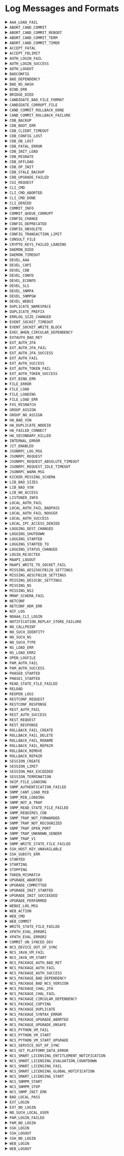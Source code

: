 # Log Messages and Formats

<details>

<summary><code>AAA_LOAD_FAIL</code></summary>

* **Severity**\
  `CRIT`
* **Description**\
  Failed to load the AAA data; it could be that an external db is misbehaving or AAA is mounted/populated badly
* **Format String**\
  `"Failed to load AAA: ~s"`

</details>

<details>

<summary><code>ABORT_CAND_COMMIT</code></summary>

* **Severity**\
  `INFO`
* **Description**\
  Aborting candidate commit, request from user, reverting configuration.
* **Format String**\
  `"Aborting candidate commit, request from user, reverting configuration."`

</details>

<details>

<summary><code>ABORT_CAND_COMMIT_REBOOT</code></summary>

* **Severity**\
  `INFO`
* **Description**\
  ConfD restarted while having an ongoing candidate commit timer, reverting configuration.
* **Format String**\
  `"ConfD restarted while having a ongoing candidate commit timer, reverting configuration."`

</details>

<details>

<summary><code>ABORT_CAND_COMMIT_TERM</code></summary>

* **Severity**\
  `INFO`
* **Description**\
  Candidate commit session terminated, reverting configuration.
* **Format String**\
  `"Candidate commit session terminated, reverting configuration."`

</details>

<details>

<summary><code>ABORT_CAND_COMMIT_TIMER</code></summary>

* **Severity**\
  `INFO`
* **Description**\
  Candidate commit timer expired, reverting configuration.
* **Format String**\
  `"Candidate commit timer expired, reverting configuration."`

</details>

<details>

<summary><code>ACCEPT_FATAL</code></summary>

* **Severity**\
  `CRIT`
* **Description**\
  ConfD encountered an OS-specific error indicating that networking support is unavailable.
* **Format String**\
  `"Fatal error for accept() - ~s"`

</details>

<details>

<summary><code>ACCEPT_FDLIMIT</code></summary>

* **Severity**\
  `CRIT`
* **Description**\
  ConfD failed to accept a connection due to reaching the process or system-wide file descriptor limit.
* **Format String**\
  `"Out of file descriptors for accept() - ~s limit reached"`

</details>

<details>

<summary><code>AUTH_LOGIN_FAIL</code></summary>

* **Severity**\
  `INFO`
* **Description**\
  A user failed to log in to ConfD.
* **Format String**\
  `"login failed via ~s from ~s with ~s: ~s"`

</details>

<details>

<summary><code>AUTH_LOGIN_SUCCESS</code></summary>

* **Severity**\
  `INFO`
* **Description**\
  A user logged into ConfD.
* **Format String**\
  `"logged in to ~s via ~s from ~s with ~s using ~s authentication"`

</details>

<details>

<summary><code>AUTH_LOGOUT</code></summary>

* **Severity**\
  `INFO`
* **Description**\
  A user was logged out from ConfD.
* **Format String**\
  `"logged out <~s> user"`

</details>

<details>

<summary><code>BADCONFIG</code></summary>

* **Severity**\
  `CRIT`
* **Description**\
  confd.conf contained bad data.
* **Format String**\
  `"Bad configuration: ~s:~s: ~s"`

</details>

<details>

<summary><code>BAD_DEPENDENCY</code></summary>

* **Severity**\
  `ERR`
* **Description**\
  A dependency was not found
* **Format String**\
  `"The dependency node '~s' for node '~s' in module '~s' does not exist"`

</details>

<details>

<summary><code>BAD_NS_HASH</code></summary>

* **Severity**\
  `CRIT`
* **Description**\
  Two namespaces have the same hash value. The namespace hashvalue MUST be unique. You can pass the flag --nshash to confdc when linking the .xso files to force another value for the namespace hash.
* **Format String**\
  `"~s"`

</details>

<details>

<summary><code>BIND_ERR</code></summary>

* **Severity**\
  `CRIT`
* **Description**\
  ConfD failed to bind to one of the internally used listen sockets.
* **Format String**\
  `"~s"`

</details>

<details>

<summary><code>BRIDGE_DIED</code></summary>

* **Severity**\
  `ERR`
* **Description**\
  ConfD is configured to start the confd\_aaa\_bridge and the C program died.
* **Format String**\
  `"confd_aaa_bridge died - ~s"`

</details>

<details>

<summary><code>CANDIDATE_BAD_FILE_FORMAT</code></summary>

* **Severity**\
  `WARNING`
* **Description**\
  The candidate database file has a bad format. The candidate database is reset to the empty database.
* **Format String**\
  `"Bad format found in candidate db file ~s; resetting candidate"`

</details>

<details>

<summary><code>CANDIDATE_CORRUPT_FILE</code></summary>

* **Severity**\
  `WARNING`
* **Description**\
  The candidate database file is corrupt and cannot be read. The candidate database is reset to the empty database.
* **Format String**\
  `"Corrupt candidate db file ~s; resetting candidate"`

</details>

<details>

<summary><code>CAND_COMMIT_ROLLBACK_DONE</code></summary>

* **Severity**\
  `INFO`
* **Description**\
  Candidate commit rollback done
* **Format String**\
  `"Candidate commit rollback done"`

</details>

<details>

<summary><code>CAND_COMMIT_ROLLBACK_FAILURE</code></summary>

* **Severity**\
  `ERR`
* **Description**\
  Failed to rollback candidate commit
* **Format String**\
  `"Failed to rollback candidate commit due to: ~s"`

</details>

<details>

<summary><code>CDB_BACKUP</code></summary>

* **Severity**\
  `INFO`
* **Description**\
  CDB data backed up after migration to a new storage backend.
* **Format String**\
  `"CDB: ~s backed up to ~s"`

</details>

<details>

<summary><code>CDB_BOOT_ERR</code></summary>

* **Severity**\
  `CRIT`
* **Description**\
  CDB failed to start. Some grave error in the cdb data files prevented CDB from starting - a recovery from backup is necessary.
* **Format String**\
  `"CDB boot error: ~s"`

</details>

<details>

<summary><code>CDB_CLIENT_TIMEOUT</code></summary>

* **Severity**\
  `ERR`
* **Description**\
  A CDB client failed to answer within the timeout period. The client will be disconnected.
* **Format String**\
  `"CDB client (~s) timed out, waiting for ~s"`

</details>

<details>

<summary><code>CDB_CONFIG_LOST</code></summary>

* **Severity**\
  `INFO`
* **Description**\
  CDB found it's data files but no schema file. CDB recovers by starting from an empty database.
* **Format String**\
  `"CDB: lost config, deleting DB"`

</details>

<details>

<summary><code>CDB_DB_LOST</code></summary>

* **Severity**\
  `INFO`
* **Description**\
  CDB found it's data schema file but not it's data file. CDB recovers by starting from an empty database.
* **Format String**\
  `"CDB: lost DB, deleting old config"`

</details>

<details>

<summary><code>CDB_FATAL_ERROR</code></summary>

* **Severity**\
  `CRIT`
* **Description**\
  CDB encounterad an unrecoverable error
* **Format String**\
  `"fatal error in CDB: ~s"`

</details>

<details>

<summary><code>CDB_INIT_LOAD</code></summary>

* **Severity**\
  `INFO`
* **Description**\
  CDB is processing an initialization file.
* **Format String**\
  `"CDB load: processing file: ~s"`

</details>

<details>

<summary><code>CDB_MIGRATE</code></summary>

* **Severity**\
  `INFO`
* **Description**\
  CDB data migration to a new storage backend.
* **Format String**\
  `"CDB: migrate ~s to ~s"`

</details>

<details>

<summary><code>CDB_OFFLOAD</code></summary>

* **Severity**\
  `DEBUG`
* **Description**\
  CDB data offload started.
* **Format String**\
  `"CDB: offload ~s from memory"`

</details>

<details>

<summary><code>CDB_OP_INIT</code></summary>

* **Severity**\
  `ERR`
* **Description**\
  The operational DB was deleted and re-initialized (because of upgrade or corrupt file)
* **Format String**\
  `"CDB: Operational DB re-initialized"`

</details>

<details>

<summary><code>CDB_STALE_BACKUP</code></summary>

* **Severity**\
  `INFO`
* **Description**\
  CDB backup data left on disk after migration that can be removed to free up disk space.
* **Format String**\
  `"CDB: ~s backup file(s) occupying ~sMiB, remove to free up disk space: ~s"`

</details>

<details>

<summary><code>CDB_UPGRADE_FAILED</code></summary>

* **Severity**\
  `ERR`
* **Description**\
  Automatic CDB upgrade failed. This means that the data model has been changed in a non-supported way.
* **Format String**\
  `"CDB: Upgrade failed: ~s"`

</details>

<details>

<summary><code>CGI_REQUEST</code></summary>

* **Severity**\
  `INFO`
* **Description**\
  CGI script requested.
* **Format String**\
  `"CGI: '~s' script with method ~s"`

</details>

<details>

<summary><code>CLI_CMD</code></summary>

* **Severity**\
  `INFO`
* **Description**\
  User executed a CLI command.
* **Format String**\
  `"CLI '~s'"`

</details>

<details>

<summary><code>CLI_CMD_ABORTED</code></summary>

* **Severity**\
  `INFO`
* **Description**\
  CLI command aborted.
* **Format String**\
  `"CLI aborted"`

</details>

<details>

<summary><code>CLI_CMD_DONE</code></summary>

* **Severity**\
  `INFO`
* **Description**\
  CLI command finished successfully.
* **Format String**\
  `"CLI done"`

</details>

<details>

<summary><code>CLI_DENIED</code></summary>

* **Severity**\
  `INFO`
* **Description**\
  User was denied to execute a CLI command due to permissions.
* **Format String**\
  `"CLI denied '~s'"`

</details>

<details>

<summary><code>COMMIT_INFO</code></summary>

* **Severity**\
  `INFO`
* **Description**\
  Information about configuration changes committed to the running data store.
* **Format String**\
  `"commit ~s"`

</details>

<details>

<summary><code>COMMIT_QUEUE_CORRUPT</code></summary>

* **Severity**\
  `ERR`
* **Description**\
  Failed to load commit queue. ConfD recovers by starting from an empty commit queue.
* **Format String**\
  `"Resetting commit queue due do inconsistent or corrupt data."`

</details>

<details>

<summary><code>CONFIG_CHANGE</code></summary>

* **Severity**\
  `INFO`
* **Description**\
  A change to ConfD configuration has taken place, e.g., by a reload of the configuration file
* **Format String**\
  `"ConfD configuration change: ~s"`

</details>

<details>

<summary><code>CONFIG_DEPRECATED</code></summary>

* **Severity**\
  `WARNING`
* **Description**\
  confd.conf contains a deprecated value
* **Format String**\
  `"Config value is deprecated: ~s"`

</details>

<details>

<summary><code>CONFIG_OBSOLETE</code></summary>

* **Severity**\
  `WARNING`
* **Description**\
  confd.conf contains an obsolete value
* **Format String**\
  `"Config value is obsolete: ~s"`

</details>

<details>

<summary><code>CONFIG_TRANSACTION_LIMIT</code></summary>

* **Severity**\
  `INFO`
* **Description**\
  Configuration transaction limit reached, rejected new transaction request.
* **Format String**\
  `"Configuration transaction limit of type '~s' reached, rejected new transaction request"`

</details>

<details>

<summary><code>CONSULT_FILE</code></summary>

* **Severity**\
  `INFO`
* **Description**\
  ConfD is reading its configuration file.
* **Format String**\
  `"Consulting daemon configuration file ~s"`

</details>

<details>

<summary><code>CRYPTO_KEYS_FAILED_LOADING</code></summary>

* **Severity**\
  `INFO`
* **Description**\
  Crypto keys failed to load because the old active generation is missing in the new configuration.
* **Format String**\
  `"Cannot reload crypto keys since the old active generation is missing in the new list of keys."`

</details>

<details>

<summary><code>DAEMON_DIED</code></summary>

* **Severity**\
  `CRIT`
* **Description**\
  An external database daemon closed its control socket.
* **Format String**\
  `"Daemon ~s died"`

</details>

<details>

<summary><code>DAEMON_TIMEOUT</code></summary>

* **Severity**\
  `CRIT`
* **Description**\
  An external database daemon did not respond to a query.
* **Format String**\
  `"Daemon ~s timed out"`

</details>

<details>

<summary><code>DEVEL_AAA</code></summary>

* **Severity**\
  `INFO`
* **Description**\
  Developer aaa log message
* **Format String**\
  `"~s"`

</details>

<details>

<summary><code>DEVEL_CAPI</code></summary>

* **Severity**\
  `INFO`
* **Description**\
  Developer C api log message
* **Format String**\
  `"~s"`

</details>

<details>

<summary><code>DEVEL_CDB</code></summary>

* **Severity**\
  `INFO`
* **Description**\
  Developer CDB log message
* **Format String**\
  `"~s"`

</details>

<details>

<summary><code>DEVEL_CONFD</code></summary>

* **Severity**\
  `INFO`
* **Description**\
  Developer ConfD log message
* **Format String**\
  `"~s"`

</details>

<details>

<summary><code>DEVEL_ECONFD</code></summary>

* **Severity**\
  `INFO`
* **Description**\
  Developer econfd api log message
* **Format String**\
  `"~s"`

</details>

<details>

<summary><code>DEVEL_SLS</code></summary>

* **Severity**\
  `INFO`
* **Description**\
  Developer smartlicensing api log message
* **Format String**\
  `"~s"`

</details>

<details>

<summary><code>DEVEL_SNMPA</code></summary>

* **Severity**\
  `INFO`
* **Description**\
  Developer snmp agent log message
* **Format String**\
  `"~s"`

</details>

<details>

<summary><code>DEVEL_SNMPGW</code></summary>

* **Severity**\
  `INFO`
* **Description**\
  Developer snmp GW log message
* **Format String**\
  `"~s"`

</details>

<details>

<summary><code>DEVEL_WEBUI</code></summary>

* **Severity**\
  `INFO`
* **Description**\
  Developer webui log message
* **Format String**\
  `"~s"`

</details>

<details>

<summary><code>DUPLICATE_NAMESPACE</code></summary>

* **Severity**\
  `CRIT`
* **Description**\
  Duplicate namespace found.
* **Format String**\
  `"The namespace ~s is defined in both module ~s and ~s."`

</details>

<details>

<summary><code>DUPLICATE_PREFIX</code></summary>

* **Severity**\
  `CRIT`
* **Description**\
  Duplicate prefix found.
* **Format String**\
  `"The prefix ~s is defined in both ~s and ~s."`

</details>

<details>

<summary><code>ERRLOG_SIZE_CHANGED</code></summary>

* **Severity**\
  `INFO`
* **Description**\
  Notify change of log size for error log
* **Format String**\
  `"Changing size of error log (~s) to ~s (was ~s)"`

</details>

<details>

<summary><code>EVENT_SOCKET_TIMEOUT</code></summary>

* **Severity**\
  `CRIT`
* **Description**\
  An event notification subscriber did not reply within the configured timeout period
* **Format String**\
  `"Event notification subscriber with bitmask ~s timed out, waiting for ~s"`

</details>

<details>

<summary><code>EVENT_SOCKET_WRITE_BLOCK</code></summary>

* **Severity**\
  `CRIT`
* **Description**\
  Write on an event socket blocked for too long time
* **Format String**\
  `"~s"`

</details>

<details>

<summary><code>EXEC_WHEN_CIRCULAR_DEPENDENCY</code></summary>

* **Severity**\
  `WARNING`
* **Description**\
  An error occurred while evaluating a when-expression.
* **Format String**\
  `"When-expression evaluation error: circular dependency in ~s"`

</details>

<details>

<summary><code>EXTAUTH_BAD_RET</code></summary>

* **Severity**\
  `ERR`
* **Description**\
  Authentication is external and the external program returned badly formatted data.
* **Format String**\
  `"External auth program (user=~s) ret bad output: ~s"`

</details>

<details>

<summary><code>EXT_AUTH_2FA</code></summary>

* **Severity**\
  `INFO`
* **Description**\
  External challenge sent to a user.
* **Format String**\
  `"external challenge sent to ~s from ~s with ~s"`

</details>

<details>

<summary><code>EXT_AUTH_2FA_FAIL</code></summary>

* **Severity**\
  `INFO`
* **Description**\
  External challenge authentication failed for a user.
* **Format String**\
  `"external challenge authentication failed via ~s from ~s with ~s: ~s"`

</details>

<details>

<summary><code>EXT_AUTH_2FA_SUCCESS</code></summary>

* **Severity**\
  `INFO`
* **Description**\
  An external challenge authenticated user logged in.
* **Format String**\
  `"external challenge authentication succeeded via ~s from ~s with ~s, member of groups: ~s~s"`

</details>

<details>

<summary><code>EXT_AUTH_FAIL</code></summary>

* **Severity**\
  `INFO`
* **Description**\
  External authentication failed for a user.
* **Format String**\
  `"external authentication failed via ~s from ~s with ~s: ~s"`

</details>

<details>

<summary><code>EXT_AUTH_SUCCESS</code></summary>

* **Severity**\
  `INFO`
* **Description**\
  An externally authenticated user logged in.
* **Format String**\
  `"external authentication succeeded via ~s from ~s with ~s, member of groups: ~s~s"`

</details>

<details>

<summary><code>EXT_AUTH_TOKEN_FAIL</code></summary>

* **Severity**\
  `INFO`
* **Description**\
  External token authentication failed for a user.
* **Format String**\
  `"external token authentication failed via ~s from ~s with ~s: ~s"`

</details>

<details>

<summary><code>EXT_AUTH_TOKEN_SUCCESS</code></summary>

* **Severity**\
  `INFO`
* **Description**\
  An externally token authenticated user logged in.
* **Format String**\
  `"external token authentication succeeded via ~s from ~s with ~s, member of groups: ~s~s"`

</details>

<details>

<summary><code>EXT_BIND_ERR</code></summary>

* **Severity**\
  `CRIT`
* **Description**\
  ConfD failed to bind to one of the externally visible listen sockets.
* **Format String**\
  `"~s"`

</details>

<details>

<summary><code>FILE_ERROR</code></summary>

* **Severity**\
  `CRIT`
* **Description**\
  File error
* **Format String**\
  `"~s: ~s"`

</details>

<details>

<summary><code>FILE_LOAD</code></summary>

* **Severity**\
  `DEBUG`
* **Description**\
  System loaded a file.
* **Format String**\
  `"Loaded file ~s"`

</details>

<details>

<summary><code>FILE_LOADING</code></summary>

* **Severity**\
  `DEBUG`
* **Description**\
  System starts to load a file.
* **Format String**\
  `"Loading file ~s"`

</details>

<details>

<summary><code>FILE_LOAD_ERR</code></summary>

* **Severity**\
  `CRIT`
* **Description**\
  System tried to load a file in its load path and failed.
* **Format String**\
  `"Failed to load file ~s: ~s"`

</details>

<details>

<summary><code>FXS_MISMATCH</code></summary>

* **Severity**\
  `ERR`
* **Description**\
  A secondary connected to a primary where the fxs files are different
* **Format String**\
  `"Fxs mismatch, secondary is not allowed"`

</details>

<details>

<summary><code>GROUP_ASSIGN</code></summary>

* **Severity**\
  `INFO`
* **Description**\
  A user was assigned to a set of groups.
* **Format String**\
  `"assigned to groups: ~s"`

</details>

<details>

<summary><code>GROUP_NO_ASSIGN</code></summary>

* **Severity**\
  `INFO`
* **Description**\
  A user was logged in but wasn't assigned to any groups at all.
* **Format String**\
  `"Not assigned to any groups - all access is denied"`

</details>

<details>

<summary><code>HA_BAD_VSN</code></summary>

* **Severity**\
  `ERR`
* **Description**\
  A secondary connected to a primary with an incompatible HA protocol version
* **Format String**\
  `"Incompatible HA version (~s, expected ~s), secondary is not allowed"`

</details>

<details>

<summary><code>HA_DUPLICATE_NODEID</code></summary>

* **Severity**\
  `ERR`
* **Description**\
  A secondary arrived with a node id which already exists
* **Format String**\
  `"Nodeid ~s already exists"`

</details>

<details>

<summary><code>HA_FAILED_CONNECT</code></summary>

* **Severity**\
  `ERR`
* **Description**\
  An attempted library become secondary call failed because the secondary couldn't connect to the primary
* **Format String**\
  `"Failed to connect to primary: ~s"`

</details>

<details>

<summary><code>HA_SECONDARY_KILLED</code></summary>

* **Severity**\
  `ERR`
* **Description**\
  A secondary node didn't produce its ticks
* **Format String**\
  `"Secondary ~s killed due to no ticks"`

</details>

<details>

<summary><code>INTERNAL_ERROR</code></summary>

* **Severity**\
  `CRIT`
* **Description**\
  A ConfD internal error - should be reported to support@tail-f.com.
* **Format String**\
  `"Internal error: ~s"`

</details>

<details>

<summary><code>JIT_ENABLED</code></summary>

* **Severity**\
  `INFO`
* **Description**\
  Show if JIT is enabled.
* **Format String**\
  `"JIT ~s"`

</details>

<details>

<summary><code>JSONRPC_LOG_MSG</code></summary>

* **Severity**\
  `INFO`
* **Description**\
  JSON-RPC traffic log message
* **Format String**\
  `"JSON-RPC traffic log: ~s"`

</details>

<details>

<summary><code>JSONRPC_REQUEST</code></summary>

* **Severity**\
  `INFO`
* **Description**\
  JSON-RPC method requested.
* **Format String**\
  `"JSON-RPC: '~s' with JSON params ~s"`

</details>

<details>

<summary><code>JSONRPC_REQUEST_ABSOLUTE_TIMEOUT</code></summary>

* **Severity**\
  `INFO`
* **Description**\
  JSON-RPC absolute timeout.
* **Format String**\
  `"Stopping session due to absolute timeout: ~s"`

</details>

<details>

<summary><code>JSONRPC_REQUEST_IDLE_TIMEOUT</code></summary>

* **Severity**\
  `INFO`
* **Description**\
  JSON-RPC idle timeout.
* **Format String**\
  `"Stopping session due to idle timeout: ~s"`

</details>

<details>

<summary><code>JSONRPC_WARN_MSG</code></summary>

* **Severity**\
  `WARNING`
* **Description**\
  JSON-RPC warning message
* **Format String**\
  `"JSON-RPC warning: ~s"`

</details>

<details>

<summary><code>KICKER_MISSING_SCHEMA</code></summary>

* **Severity**\
  `INFO`
* **Description**\
  Failed to load kicker schema
* **Format String**\
  `"Failed to load kicker schema"`

</details>

<details>

<summary><code>LIB_BAD_SIZES</code></summary>

* **Severity**\
  `ERR`
* **Description**\
  An application connecting to ConfD used a library version that can't handle the depth and number of keys used by the data model.
* **Format String**\
  `"Got connect from library with insufficient keypath depth/keys support (~s/~s, needs ~s/~s)"`

</details>

<details>

<summary><code>LIB_BAD_VSN</code></summary>

* **Severity**\
  `ERR`
* **Description**\
  An application connecting to ConfD used a library version that doesn't match the ConfD version (e.g. old version of the client library).
* **Format String**\
  `"Got library connect from wrong version (~s, expected ~s)"`

</details>

<details>

<summary><code>LIB_NO_ACCESS</code></summary>

* **Severity**\
  `ERR`
* **Description**\
  Access check failure occurred when an application connected to ConfD.
* **Format String**\
  `"Got library connect with failed access check: ~s"`

</details>

<details>

<summary><code>LISTENER_INFO</code></summary>

* **Severity**\
  `INFO`
* **Description**\
  ConfD starts or stops to listen for incoming connections.
* **Format String**\
  `"~s to listen for ~s on ~s:~s"`

</details>

<details>

<summary><code>LOCAL_AUTH_FAIL</code></summary>

* **Severity**\
  `INFO`
* **Description**\
  Authentication for a locally configured user failed.
* **Format String**\
  `"local authentication failed via ~s from ~s with ~s: ~s"`

</details>

<details>

<summary><code>LOCAL_AUTH_FAIL_BADPASS</code></summary>

* **Severity**\
  `INFO`
* **Description**\
  Authentication for a locally configured user failed due to providing bad password.
* **Format String**\
  `"local authentication failed via ~s from ~s with ~s: ~s"`

</details>

<details>

<summary><code>LOCAL_AUTH_FAIL_NOUSER</code></summary>

* **Severity**\
  `INFO`
* **Description**\
  Authentication for a locally configured user failed due to user not found.
* **Format String**\
  `"local authentication failed via ~s from ~s with ~s: ~s"`

</details>

<details>

<summary><code>LOCAL_AUTH_SUCCESS</code></summary>

* **Severity**\
  `INFO`
* **Description**\
  A locally authenticated user logged in.
* **Format String**\
  `"local authentication succeeded via ~s from ~s with ~s, member of groups: ~s"`

</details>

<details>

<summary><code>LOCAL_IPC_ACCESS_DENIED</code></summary>

* **Severity**\
  `INFO`
* **Description**\
  Local IPC access denied for user.
* **Format String**\
  `"Local IPC access denied for user ~s connecting from ~s"`

</details>

<details>

<summary><code>LOGGING_DEST_CHANGED</code></summary>

* **Severity**\
  `INFO`
* **Description**\
  The target logfile will change to another file
* **Format String**\
  `"Changing destination of ~s log to ~s"`

</details>

<details>

<summary><code>LOGGING_SHUTDOWN</code></summary>

* **Severity**\
  `INFO`
* **Description**\
  Logging subsystem terminating
* **Format String**\
  `"Daemon logging terminating, reason: ~s"`

</details>

<details>

<summary><code>LOGGING_STARTED</code></summary>

* **Severity**\
  `INFO`
* **Description**\
  Logging subsystem started
* **Format String**\
  `"Daemon logging started"`

</details>

<details>

<summary><code>LOGGING_STARTED_TO</code></summary>

* **Severity**\
  `INFO`
* **Description**\
  Write logs for a subsystem to a specific file
* **Format String**\
  `"Writing ~s log to ~s"`

</details>

<details>

<summary><code>LOGGING_STATUS_CHANGED</code></summary>

* **Severity**\
  `INFO`
* **Description**\
  Notify a change of logging status (enabled/disabled) for a subsystem
* **Format String**\
  `"~s ~s log"`

</details>

<details>

<summary><code>LOGIN_REJECTED</code></summary>

* **Severity**\
  `INFO`
* **Description**\
  Authentication for a user was rejected by application callback.
* **Format String**\
  `"~s"`

</details>

<details>

<summary><code>MAAPI_LOGOUT</code></summary>

* **Severity**\
  `INFO`
* **Description**\
  A maapi user was logged out.
* **Format String**\
  `"Logged out from maapi ctx=~s (~s)"`

</details>

<details>

<summary><code>MAAPI_WRITE_TO_SOCKET_FAIL</code></summary>

* **Severity**\
  `INFO`
* **Description**\
  maapi failed to write to a socket.
* **Format String**\
  `"maapi server failed to write to a socket. Op: ~s Ecode: ~s Error: ~s~s"`

</details>

<details>

<summary><code>MISSING_AES256CFB128_SETTINGS</code></summary>

* **Severity**\
  `ERR`
* **Description**\
  AES256CFB128 keys were not found in confd.conf
* **Format String**\
  `"AES256CFB128 keys were not found in confd.conf"`

</details>

<details>

<summary><code>MISSING_AESCFB128_SETTINGS</code></summary>

* **Severity**\
  `ERR`
* **Description**\
  AESCFB128 keys were not found in confd.conf
* **Format String**\
  `"AESCFB128 keys were not found in confd.conf"`

</details>

<details>

<summary><code>MISSING_DES3CBC_SETTINGS</code></summary>

* **Severity**\
  `ERR`
* **Description**\
  DES3CBC keys were not found in confd.conf
* **Format String**\
  `"DES3CBC keys were not found in confd.conf"`

</details>

<details>

<summary><code>MISSING_NS</code></summary>

* **Severity**\
  `CRIT`
* **Description**\
  While validating the consistency of the config - a required namespace was missing.
* **Format String**\
  `"The namespace ~s could not be found in the loadPath."`

</details>

<details>

<summary><code>MISSING_NS2</code></summary>

* **Severity**\
  `CRIT`
* **Description**\
  While validating the consistency of the config - a required namespace was missing.
* **Format String**\
  `"The namespace ~s (referenced by ~s) could not be found in the loadPath."`

</details>

<details>

<summary><code>MMAP_SCHEMA_FAIL</code></summary>

* **Severity**\
  `ERR`
* **Description**\
  Failed to setup the shared memory schema
* **Format String**\
  `"Failed to setup the shared memory schema"`

</details>

<details>

<summary><code>NETCONF</code></summary>

* **Severity**\
  `INFO`
* **Description**\
  NETCONF traffic log message
* **Format String**\
  `"~s"`

</details>

<details>

<summary><code>NETCONF_HDR_ERR</code></summary>

* **Severity**\
  `ERR`
* **Description**\
  The cleartext header indicating user and groups was badly formatted.
* **Format String**\
  `"Got bad NETCONF TCP header"`

</details>

<details>

<summary><code>NIF_LOG</code></summary>

* **Severity**\
  `INFO`
* **Description**\
  Log message from NIF code.
* **Format String**\
  `"~s: ~s"`

</details>

<details>

<summary><code>NOAAA_CLI_LOGIN</code></summary>

* **Severity**\
  `INFO`
* **Description**\
  A user used the --noaaa flag to confd\_cli
* **Format String**\
  `"logged in from the CLI with aaa disabled"`

</details>

<details>

<summary><code>NOTIFICATION_REPLAY_STORE_FAILURE</code></summary>

* **Severity**\
  `CRIT`
* **Description**\
  A failure occurred in the builtin notification replay store
* **Format String**\
  `"~s"`

</details>

<details>

<summary><code>NO_CALLPOINT</code></summary>

* **Severity**\
  `CRIT`
* **Description**\
  ConfD tried to populate an XML tree but no code had registered under the relevant callpoint.
* **Format String**\
  `"no registration found for callpoint ~s of type=~s"`

</details>

<details>

<summary><code>NO_SUCH_IDENTITY</code></summary>

* **Severity**\
  `CRIT`
* **Description**\
  The fxs file with the base identity is not loaded
* **Format String**\
  `"The identity ~s in namespace ~s refers to a non-existing base identity ~s in namespace ~s"`

</details>

<details>

<summary><code>NO_SUCH_NS</code></summary>

* **Severity**\
  `CRIT`
* **Description**\
  A nonexistent namespace was referred to. Typically this means that a .fxs was missing from the loadPath.
* **Format String**\
  `"No such namespace ~s, used by ~s"`

</details>

<details>

<summary><code>NO_SUCH_TYPE</code></summary>

* **Severity**\
  `CRIT`
* **Description**\
  A nonexistent type was referred to from a ns. Typically this means that a bad version of an .fxs file was found in the loadPath.
* **Format String**\
  `"No such simpleType '~s' in ~s, used by ~s"`

</details>

<details>

<summary><code>NS_LOAD_ERR</code></summary>

* **Severity**\
  `CRIT`
* **Description**\
  System tried to process a loaded namespace and failed.
* **Format String**\
  `"Failed to process namespace ~s: ~s"`

</details>

<details>

<summary><code>NS_LOAD_ERR2</code></summary>

* **Severity**\
  `CRIT`
* **Description**\
  System tried to process a loaded namespace and failed.
* **Format String**\
  `"Failed to process namespaces: ~s"`

</details>

<details>

<summary><code>OPEN_LOGFILE</code></summary>

* **Severity**\
  `INFO`
* **Description**\
  Indicate target file for certain type of logging
* **Format String**\
  `"Logging subsystem, opening log file '~s' for ~s"`

</details>

<details>

<summary><code>PAM_AUTH_FAIL</code></summary>

* **Severity**\
  `INFO`
* **Description**\
  A user failed to authenticate through PAM.
* **Format String**\
  `"PAM authentication failed via ~s from ~s with ~s: phase ~s, ~s"`

</details>

<details>

<summary><code>PAM_AUTH_SUCCESS</code></summary>

* **Severity**\
  `INFO`
* **Description**\
  A PAM authenticated user logged in.
* **Format String**\
  `"pam authentication succeeded via ~s from ~s with ~s"`

</details>

<details>

<summary><code>PHASE0_STARTED</code></summary>

* **Severity**\
  `INFO`
* **Description**\
  ConfD has just started its start phase 0.
* **Format String**\
  `"ConfD phase0 started"`

</details>

<details>

<summary><code>PHASE1_STARTED</code></summary>

* **Severity**\
  `INFO`
* **Description**\
  ConfD has just started its start phase 1.
* **Format String**\
  `"ConfD phase1 started"`

</details>

<details>

<summary><code>READ_STATE_FILE_FAILED</code></summary>

* **Severity**\
  `CRIT`
* **Description**\
  Reading of a state file failed
* **Format String**\
  `"Reading state file failed: ~s: ~s (~s)"`

</details>

<details>

<summary><code>RELOAD</code></summary>

* **Severity**\
  `INFO`
* **Description**\
  Reload of daemon configuration has been initiated.
* **Format String**\
  `"Reloading daemon configuration."`

</details>

<details>

<summary><code>REOPEN_LOGS</code></summary>

* **Severity**\
  `INFO`
* **Description**\
  Logging subsystem, reopening log files
* **Format String**\
  `"Logging subsystem, reopening log files"`

</details>

<details>

<summary><code>RESTCONF_REQUEST</code></summary>

* **Severity**\
  `INFO`
* **Description**\
  RESTCONF request
* **Format String**\
  `"RESTCONF: request with ~s: ~s"`

</details>

<details>

<summary><code>RESTCONF_RESPONSE</code></summary>

* **Severity**\
  `INFO`
* **Description**\
  RESTCONF response
* **Format String**\
  `"RESTCONF: response with ~s: ~s duration ~s us"`

</details>

<details>

<summary><code>REST_AUTH_FAIL</code></summary>

* **Severity**\
  `INFO`
* **Description**\
  Rest authentication for a user failed.
* **Format String**\
  `"rest authentication failed from ~s"`

</details>

<details>

<summary><code>REST_AUTH_SUCCESS</code></summary>

* **Severity**\
  `INFO`
* **Description**\
  A rest authenticated user logged in.
* **Format String**\
  `"rest authentication succeeded from ~s , member of groups: ~s"`

</details>

<details>

<summary><code>REST_REQUEST</code></summary>

* **Severity**\
  `INFO`
* **Description**\
  REST request
* **Format String**\
  `"REST: request with ~s: ~s"`

</details>

<details>

<summary><code>REST_RESPONSE</code></summary>

* **Severity**\
  `INFO`
* **Description**\
  REST response
* **Format String**\
  `"REST: response with ~s: ~s duration ~s ms"`

</details>

<details>

<summary><code>ROLLBACK_FAIL_CREATE</code></summary>

* **Severity**\
  `ERR`
* **Description**\
  Error while creating rollback file.
* **Format String**\
  `"Error while creating rollback file: ~s: ~s"`

</details>

<details>

<summary><code>ROLLBACK_FAIL_DELETE</code></summary>

* **Severity**\
  `ERR`
* **Description**\
  Failed to delete rollback file.
* **Format String**\
  `"Failed to delete rollback file ~s: ~s"`

</details>

<details>

<summary><code>ROLLBACK_FAIL_RENAME</code></summary>

* **Severity**\
  `ERR`
* **Description**\
  Failed to rename rollback file.
* **Format String**\
  `"Failed to rename rollback file ~s to ~s: ~s"`

</details>

<details>

<summary><code>ROLLBACK_FAIL_REPAIR</code></summary>

* **Severity**\
  `ERR`
* **Description**\
  Failed to repair rollback files.
* **Format String**\
  `"Failed to repair rollback files."`

</details>

<details>

<summary><code>ROLLBACK_REMOVE</code></summary>

* **Severity**\
  `INFO`
* **Description**\
  Found half created rollback0 file - removing and creating new.
* **Format String**\
  `"Found half created rollback0 file - removing and creating new"`

</details>

<details>

<summary><code>ROLLBACK_REPAIR</code></summary>

* **Severity**\
  `INFO`
* **Description**\
  Found half created rollback0 file - repairing.
* **Format String**\
  `"Found half created rollback0 file - repairing"`

</details>

<details>

<summary><code>SESSION_CREATE</code></summary>

* **Severity**\
  `INFO`
* **Description**\
  A new user session was created
* **Format String**\
  `"created new session via ~s from ~s with ~s"`

</details>

<details>

<summary><code>SESSION_LIMIT</code></summary>

* **Severity**\
  `INFO`
* **Description**\
  Session limit reached, rejected new session request.
* **Format String**\
  `"Session limit of type '~s' reached, rejected new session request"`

</details>

<details>

<summary><code>SESSION_MAX_EXCEEDED</code></summary>

* **Severity**\
  `INFO`
* **Description**\
  A user failed to create a new user sessions due to exceeding sessions limits
* **Format String**\
  `"could not create new session via ~s from ~s with ~s due to session limits"`

</details>

<details>

<summary><code>SESSION_TERMINATION</code></summary>

* **Severity**\
  `INFO`
* **Description**\
  A user session was terminated due to specified reason
* **Format String**\
  `"terminated session (reason: ~s)"`

</details>

<details>

<summary><code>SKIP_FILE_LOADING</code></summary>

* **Severity**\
  `DEBUG`
* **Description**\
  System skips a file.
* **Format String**\
  `"Skipping file ~s: ~s"`

</details>

<details>

<summary><code>SNMP_AUTHENTICATION_FAILED</code></summary>

* **Severity**\
  `INFO`
* **Description**\
  An SNMP authentication failed.
* **Format String**\
  `"SNMP authentication failed: ~s"`

</details>

<details>

<summary><code>SNMP_CANT_LOAD_MIB</code></summary>

* **Severity**\
  `CRIT`
* **Description**\
  The SNMP Agent failed to load a MIB file
* **Format String**\
  `"Can't load MIB file: ~s"`

</details>

<details>

<summary><code>SNMP_MIB_LOADING</code></summary>

* **Severity**\
  `DEBUG`
* **Description**\
  SNMP Agent loading a MIB file
* **Format String**\
  `"Loading MIB: ~s"`

</details>

<details>

<summary><code>SNMP_NOT_A_TRAP</code></summary>

* **Severity**\
  `INFO`
* **Description**\
  An UDP package was received on the trap receiving port, but it's not an SNMP trap.
* **Format String**\
  `"SNMP gateway: Non-trap received from ~s"`

</details>

<details>

<summary><code>SNMP_READ_STATE_FILE_FAILED</code></summary>

* **Severity**\
  `CRIT`
* **Description**\
  Read SNMP agent state file failed
* **Format String**\
  `"Read state file failed: ~s: ~s"`

</details>

<details>

<summary><code>SNMP_REQUIRES_CDB</code></summary>

* **Severity**\
  `WARNING`
* **Description**\
  The SNMP agent requires CDB to be enabled in order to be started.
* **Format String**\
  `"Can't start SNMP. CDB is not enabled"`

</details>

<details>

<summary><code>SNMP_TRAP_NOT_FORWARDED</code></summary>

* **Severity**\
  `INFO`
* **Description**\
  An SNMP trap was to be forwarded, but couldn't be.
* **Format String**\
  `"SNMP gateway: Can't forward trap from ~s; ~s"`

</details>

<details>

<summary><code>SNMP_TRAP_NOT_RECOGNIZED</code></summary>

* **Severity**\
  `INFO`
* **Description**\
  An SNMP trap was received on the trap receiving port, but its definition is not known
* **Format String**\
  `"SNMP gateway: Can't forward trap with OID ~s from ~s; There is no notification with this OID in the loaded models."`

</details>

<details>

<summary><code>SNMP_TRAP_OPEN_PORT</code></summary>

* **Severity**\
  `ERR`
* **Description**\
  The port for listening to SNMP traps could not be opened.
* **Format String**\
  `"SNMP gateway: Can't open trap listening port ~s: ~s"`

</details>

<details>

<summary><code>SNMP_TRAP_UNKNOWN_SENDER</code></summary>

* **Severity**\
  `INFO`
* **Description**\
  An SNMP trap was to be forwarded, but the sender was not listed in confd.conf.
* **Format String**\
  `"SNMP gateway: Not forwarding trap from ~s; the sender is not recognized"`

</details>

<details>

<summary><code>SNMP_TRAP_V1</code></summary>

* **Severity**\
  `INFO`
* **Description**\
  An SNMP v1 trap was received on the trap receiving port, but forwarding v1 traps is not supported.
* **Format String**\
  `"SNMP gateway: V1 trap received from ~s"`

</details>

<details>

<summary><code>SNMP_WRITE_STATE_FILE_FAILED</code></summary>

* **Severity**\
  `WARNING`
* **Description**\
  Write SNMP agent state file failed
* **Format String**\
  `"Write state file failed: ~s: ~s"`

</details>

<details>

<summary><code>SSH_HOST_KEY_UNAVAILABLE</code></summary>

* **Severity**\
  `ERR`
* **Description**\
  No SSH host keys available.
* **Format String**\
  `"No SSH host keys available"`

</details>

<details>

<summary><code>SSH_SUBSYS_ERR</code></summary>

* **Severity**\
  `INFO`
* **Description**\
  Typically errors where the client doesn't properly send the "subsystem" command.
* **Format String**\
  `"ssh protocol subsys - ~s"`

</details>

<details>

<summary><code>STARTED</code></summary>

* **Severity**\
  `INFO`
* **Description**\
  ConfD has started.
* **Format String**\
  `"ConfD started vsn: ~s"`

</details>

<details>

<summary><code>STARTING</code></summary>

* **Severity**\
  `INFO`
* **Description**\
  ConfD is starting.
* **Format String**\
  `"Starting ConfD vsn: ~s"`

</details>

<details>

<summary><code>STOPPING</code></summary>

* **Severity**\
  `INFO`
* **Description**\
  ConfD is stopping (due to e.g. confd --stop).
* **Format String**\
  `"ConfD stopping (~s)"`

</details>

<details>

<summary><code>TOKEN_MISMATCH</code></summary>

* **Severity**\
  `ERR`
* **Description**\
  A secondary connected to a primary with a bad auth token
* **Format String**\
  `"Token mismatch, secondary is not allowed"`

</details>

<details>

<summary><code>UPGRADE_ABORTED</code></summary>

* **Severity**\
  `INFO`
* **Description**\
  In-service upgrade was aborted.
* **Format String**\
  `"Upgrade aborted"`

</details>

<details>

<summary><code>UPGRADE_COMMITTED</code></summary>

* **Severity**\
  `INFO`
* **Description**\
  In-service upgrade was committed.
* **Format String**\
  `"Upgrade committed"`

</details>

<details>

<summary><code>UPGRADE_INIT_STARTED</code></summary>

* **Severity**\
  `INFO`
* **Description**\
  In-service upgrade initialization has started.
* **Format String**\
  `"Upgrade init started"`

</details>

<details>

<summary><code>UPGRADE_INIT_SUCCEEDED</code></summary>

* **Severity**\
  `INFO`
* **Description**\
  In-service upgrade initialization succeeded.
* **Format String**\
  `"Upgrade init succeeded"`

</details>

<details>

<summary><code>UPGRADE_PERFORMED</code></summary>

* **Severity**\
  `INFO`
* **Description**\
  In-service upgrade has been performed (not committed yet).
* **Format String**\
  `"Upgrade performed"`

</details>

<details>

<summary><code>WEBUI_LOG_MSG</code></summary>

* **Severity**\
  `INFO`
* **Description**\
  WebUI access log message
* **Format String**\
  `"WebUI access log: ~s"`

</details>

<details>

<summary><code>WEB_ACTION</code></summary>

* **Severity**\
  `INFO`
* **Description**\
  User executed a Web UI action.
* **Format String**\
  `"WebUI action '~s'"`

</details>

<details>

<summary><code>WEB_CMD</code></summary>

* **Severity**\
  `INFO`
* **Description**\
  User executed a Web UI command.
* **Format String**\
  `"WebUI cmd '~s'"`

</details>

<details>

<summary><code>WEB_COMMIT</code></summary>

* **Severity**\
  `INFO`
* **Description**\
  User performed Web UI commit.
* **Format String**\
  `"WebUI commit ~s"`

</details>

<details>

<summary><code>WRITE_STATE_FILE_FAILED</code></summary>

* **Severity**\
  `CRIT`
* **Description**\
  Writing of a state file failed
* **Format String**\
  `"Writing state file failed: ~s: ~s (~s)"`

</details>

<details>

<summary><code>XPATH_EVAL_ERROR1</code></summary>

* **Severity**\
  `WARNING`
* **Description**\
  An error occurred while evaluating an XPath expression.
* **Format String**\
  `"XPath evaluation error: ~s for ~s"`

</details>

<details>

<summary><code>XPATH_EVAL_ERROR2</code></summary>

* **Severity**\
  `WARNING`
* **Description**\
  An error occurred while evaluating an XPath expression.
* **Format String**\
  `"XPath evaluation error: '~s' resulted in ~s for ~s"`

</details>

<details>

<summary><code>COMMIT_UN_SYNCED_DEV</code></summary>

* **Severity**\
  `INFO`
* **Description**\
  Data was committed toward a device with bad or unknown sync state
* **Format String**\
  `"Committed data towards device ~s which is out of sync"`

</details>

<details>

<summary><code>NCS_DEVICE_OUT_OF_SYNC</code></summary>

* **Severity**\
  `INFO`
* **Description**\
  A check-sync action reported out-of-sync for a device
* **Format String**\
  `"NCS device-out-of-sync Device '~s' Info '~s'"`

</details>

<details>

<summary><code>NCS_JAVA_VM_FAIL</code></summary>

* **Severity**\
  `ERR`
* **Description**\
  The NCS Java VM failure/timeout
* **Format String**\
  `"The NCS Java VM ~s"`

</details>

<details>

<summary><code>NCS_JAVA_VM_START</code></summary>

* **Severity**\
  `INFO`
* **Description**\
  Starting the NCS Java VM
* **Format String**\
  `"Starting the NCS Java VM"`

</details>

<details>

<summary><code>NCS_PACKAGE_AUTH_BAD_RET</code></summary>

* **Severity**\
  `ERR`
* **Description**\
  Package authentication program returned badly formatted data.
* **Format String**\
  `"package authentication using ~s program ret bad output: ~s"`

</details>

<details>

<summary><code>NCS_PACKAGE_AUTH_FAIL</code></summary>

* **Severity**\
  `INFO`
* **Description**\
  Package authentication failed.
* **Format String**\
  `"package authentication using ~s failed via ~s from ~s with ~s: ~s"`

</details>

<details>

<summary><code>NCS_PACKAGE_AUTH_SUCCESS</code></summary>

* **Severity**\
  `INFO`
* **Description**\
  A package authenticated user logged in.
* **Format String**\
  `"package authentication using ~s succeeded via ~s from ~s with ~s, member of groups: ~s~s"`

</details>

<details>

<summary><code>NCS_PACKAGE_BAD_DEPENDENCY</code></summary>

* **Severity**\
  `CRIT`
* **Description**\
  Bad NCS package dependency
* **Format String**\
  `"Failed to load NCS package: ~s; required package ~s of version ~s is not present (found ~s)"`

</details>

<details>

<summary><code>NCS_PACKAGE_BAD_NCS_VERSION</code></summary>

* **Severity**\
  `CRIT`
* **Description**\
  Bad NCS version for package
* **Format String**\
  `"Failed to load NCS package: ~s; requires NCS version ~s"`

</details>

<details>

<summary><code>NCS_PACKAGE_CHAL_2FA</code></summary>

* **Severity**\
  `INFO`
* **Description**\
  Package authentication challenge sent to a user.
* **Format String**\
  `"package authentication challenge sent to ~s from ~s with ~s"`

</details>

<details>

<summary><code>NCS_PACKAGE_CHAL_FAIL</code></summary>

* **Severity**\
  `INFO`
* **Description**\
  Package authentication challenge failed.
* **Format String**\
  `"package authentication challenge using ~s failed via ~s from ~s with ~s: ~s"`

</details>

<details>

<summary><code>NCS_PACKAGE_CIRCULAR_DEPENDENCY</code></summary>

* **Severity**\
  `CRIT`
* **Description**\
  Circular NCS package dependency
* **Format String**\
  `"Failed to load NCS package: ~s; circular dependency found"`

</details>

<details>

<summary><code>NCS_PACKAGE_COPYING</code></summary>

* **Severity**\
  `DEBUG`
* **Description**\
  A package is copied from the load path to private directory
* **Format String**\
  `"Copying NCS package from ~s to ~s"`

</details>

<details>

<summary><code>NCS_PACKAGE_DUPLICATE</code></summary>

* **Severity**\
  `CRIT`
* **Description**\
  Duplicate package found
* **Format String**\
  `"Failed to load duplicate NCS package ~s: (~s)"`

</details>

<details>

<summary><code>NCS_PACKAGE_SYNTAX_ERROR</code></summary>

* **Severity**\
  `CRIT`
* **Description**\
  Syntax error in package file
* **Format String**\
  `"Failed to load NCS package: ~s; syntax error in package file"`

</details>

<details>

<summary><code>NCS_PACKAGE_UPGRADE_ABORTED</code></summary>

* **Severity**\
  `CRIT`
* **Description**\
  The CDB upgrade was aborted implying that CDB is untouched. However the package state is changed
* **Format String**\
  `"NCS package upgrade failed with reason '~s'"`

</details>

<details>

<summary><code>NCS_PACKAGE_UPGRADE_UNSAFE</code></summary>

* **Severity**\
  `CRIT`
* **Description**\
  Package upgrade has been aborted due to warnings.
* **Format String**\
  `"NCS package upgrade has been aborted due to warnings:\n~s"`

</details>

<details>

<summary><code>NCS_PYTHON_VM_FAIL</code></summary>

* **Severity**\
  `ERR`
* **Description**\
  The NCS Python VM failure/timeout
* **Format String**\
  `"The NCS Python VM ~s"`

</details>

<details>

<summary><code>NCS_PYTHON_VM_START</code></summary>

* **Severity**\
  `INFO`
* **Description**\
  Starting the named NCS Python VM
* **Format String**\
  `"Starting the NCS Python VM ~s"`

</details>

<details>

<summary><code>NCS_PYTHON_VM_START_UPGRADE</code></summary>

* **Severity**\
  `INFO`
* **Description**\
  Starting a Python VM to run upgrade code
* **Format String**\
  `"Starting upgrade of NCS Python package ~s"`

</details>

<details>

<summary><code>NCS_SERVICE_OUT_OF_SYNC</code></summary>

* **Severity**\
  `INFO`
* **Description**\
  A check-sync action reported out-of-sync for a service
* **Format String**\
  `"NCS service-out-of-sync Service '~s' Info '~s'"`

</details>

<details>

<summary><code>NCS_SET_PLATFORM_DATA_ERROR</code></summary>

* **Severity**\
  `ERR`
* **Description**\
  The device failed to set the platform operational data at connect
* **Format String**\
  `"NCS Device '~s' failed to set platform data Info '~s'"`

</details>

<details>

<summary><code>NCS_SMART_LICENSING_ENTITLEMENT_NOTIFICATION</code></summary>

* **Severity**\
  `INFO`
* **Description**\
  Smart Licensing Entitlement Notification
* **Format String**\
  `"Smart Licensing Entitlement Notification: ~s"`

</details>

<details>

<summary><code>NCS_SMART_LICENSING_EVALUATION_COUNTDOWN</code></summary>

* **Severity**\
  `INFO`
* **Description**\
  Smart Licensing evaluation time remaining
* **Format String**\
  `"Smart Licensing evaluation time remaining: ~s"`

</details>

<details>

<summary><code>NCS_SMART_LICENSING_FAIL</code></summary>

* **Severity**\
  `INFO`
* **Description**\
  The NCS Smart Licensing Java VM failure/timeout
* **Format String**\
  `"The NCS Smart Licensing Java VM ~s"`

</details>

<details>

<summary><code>NCS_SMART_LICENSING_GLOBAL_NOTIFICATION</code></summary>

* **Severity**\
  `INFO`
* **Description**\
  Smart Licensing Global Notification
* **Format String**\
  `"Smart Licensing Global Notification: ~s"`

</details>

<details>

<summary><code>NCS_SMART_LICENSING_START</code></summary>

* **Severity**\
  `INFO`
* **Description**\
  Starting the NCS Smart Licensing Java VM
* **Format String**\
  `"Starting the NCS Smart Licensing Java VM"`

</details>

<details>

<summary><code>NCS_SNMPM_START</code></summary>

* **Severity**\
  `INFO`
* **Description**\
  Starting the NCS SNMP manager component
* **Format String**\
  `"Starting the NCS SNMP manager component"`

</details>

<details>

<summary><code>NCS_SNMPM_STOP</code></summary>

* **Severity**\
  `INFO`
* **Description**\
  The NCS SNMP manager component has been stopped
* **Format String**\
  `"The NCS SNMP manager component has been stopped"`

</details>

<details>

<summary><code>NCS_SNMP_INIT_ERR</code></summary>

* **Severity**\
  `INFO`
* **Description**\
  Failed to locate snmp\_init.xml in loadpath
* **Format String**\
  `"Failed to locate snmp_init.xml in loadpath ~s"`

</details>

<details>

<summary><code>BAD_LOCAL_PASS</code></summary>

* **Severity**\
  `INFO`
* **Description**\
  A locally configured user provided a bad password.
* **Format String**\
  `"Provided bad password"`

</details>

<details>

<summary><code>EXT_LOGIN</code></summary>

* **Severity**\
  `INFO`
* **Description**\
  An externally authenticated user logged in.
* **Format String**\
  `"Logged in over ~s using externalauth, member of groups: ~s~s"`

</details>

<details>

<summary><code>EXT_NO_LOGIN</code></summary>

* **Severity**\
  `INFO`
* **Description**\
  External authentication failed for a user.
* **Format String**\
  `"failed to login using externalauth: ~s"`

</details>

<details>

<summary><code>NO_SUCH_LOCAL_USER</code></summary>

* **Severity**\
  `INFO`
* **Description**\
  A non existing local user tried to login.
* **Format String**\
  `"no such local user"`

</details>

<details>

<summary><code>PAM_LOGIN_FAILED</code></summary>

* **Severity**\
  `INFO`
* **Description**\
  A user failed to login through PAM.
* **Format String**\
  `"pam phase ~s failed to login through PAM: ~s"`

</details>

<details>

<summary><code>PAM_NO_LOGIN</code></summary>

* **Severity**\
  `INFO`
* **Description**\
  A user failed to login through PAM
* **Format String**\
  `"failed to login through PAM: ~s"`

</details>

<details>

<summary><code>SSH_LOGIN</code></summary>

* **Severity**\
  `INFO`
* **Description**\
  A user logged into ConfD's builtin ssh server.
* **Format String**\
  `"logged in over ssh from ~s with authmeth:~s"`

</details>

<details>

<summary><code>SSH_LOGOUT</code></summary>

* **Severity**\
  `INFO`
* **Description**\
  A user was logged out from ConfD's builtin ssh server.
* **Format String**\
  `"Logged out ssh <~s> user"`

</details>

<details>

<summary><code>SSH_NO_LOGIN</code></summary>

* **Severity**\
  `INFO`
* **Description**\
  A user failed to login to ConfD's builtin SSH server.
* **Format String**\
  `"Failed to login over ssh: ~s"`

</details>

<details>

<summary><code>WEB_LOGIN</code></summary>

* **Severity**\
  `INFO`
* **Description**\
  A user logged in through the WebUI.
* **Format String**\
  `"logged in through Web UI from ~s"`

</details>

<details>

<summary><code>WEB_LOGOUT</code></summary>

* **Severity**\
  `INFO`
* **Description**\
  A Web UI user logged out.
* **Format String**\
  `"logged out from Web UI"`

</details>
